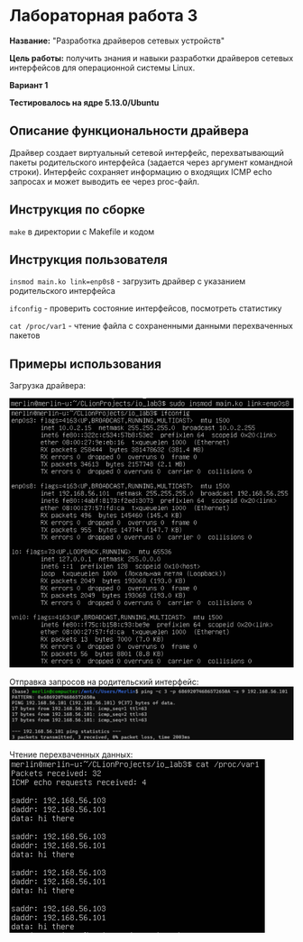# Лабораторная работа 3

**Название:** "Разработка драйверов сетевых устройств"

**Цель работы:** получить знания и навыки разработки драйверов 
сетевых интерфейсов для операционной системы Linux.

**Вариант 1**

**Тестировалось на ядре 5.13.0/Ubuntu**

## Описание функциональности драйвера

Драйвер создает виртуальный сетевой интерфейс, перехватывающий пакеты
родительского интерфейса (задается через аргумент командной строки). 
Интерфейс сохраняет информацию о входящих ICMP echo запросах и может выводить ее
через proc-файл.

## Инструкция по сборке

`make` в директории с Makefile и кодом

## Инструкция пользователя

`insmod main.ko link=enp0s8` - загрузить драйвер с указанием родительского 
интерфейса

`ifconfig` - проверить состояние интерфейсов, посмотреть статистику

`cat /proc/var1` - чтение файла с сохраненными данными перехваченных 
пакетов

## Примеры использования

Загрузка драйвера:

![img.png](imgs/img.png)
![img.png](imgs/img1.png)

Отправка запросов на родительский интерфейс:
![img.png](imgs/img2.png)

Чтение перехваченных данных:
![img.png](imgs/img3.png)